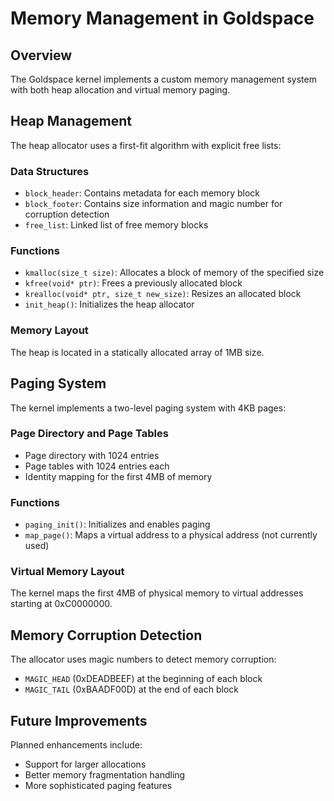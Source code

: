# Memory Management in Goldspace

## Overview

The Goldspace kernel implements a custom memory management system with both heap allocation and virtual memory paging.

## Heap Management

The heap allocator uses a first-fit algorithm with explicit free lists:

### Data Structures

- `block_header`: Contains metadata for each memory block
- `block_footer`: Contains size information and magic number for corruption detection
- `free_list`: Linked list of free memory blocks

### Functions

- `kmalloc(size_t size)`: Allocates a block of memory of the specified size
- `kfree(void* ptr)`: Frees a previously allocated block
- `krealloc(void* ptr, size_t new_size)`: Resizes an allocated block
- `init_heap()`: Initializes the heap allocator

### Memory Layout

The heap is located in a statically allocated array of 1MB size.

## Paging System

The kernel implements a two-level paging system with 4KB pages:

### Page Directory and Page Tables

- Page directory with 1024 entries
- Page tables with 1024 entries each
- Identity mapping for the first 4MB of memory

### Functions

- `paging_init()`: Initializes and enables paging
- `map_page()`: Maps a virtual address to a physical address (not currently used)

### Virtual Memory Layout

The kernel maps the first 4MB of physical memory to virtual addresses starting at 0xC0000000.

## Memory Corruption Detection

The allocator uses magic numbers to detect memory corruption:

- `MAGIC_HEAD` (0xDEADBEEF) at the beginning of each block
- `MAGIC_TAIL` (0xBAADF00D) at the end of each block

## Future Improvements

Planned enhancements include:

- Support for larger allocations
- Better memory fragmentation handling
- More sophisticated paging features